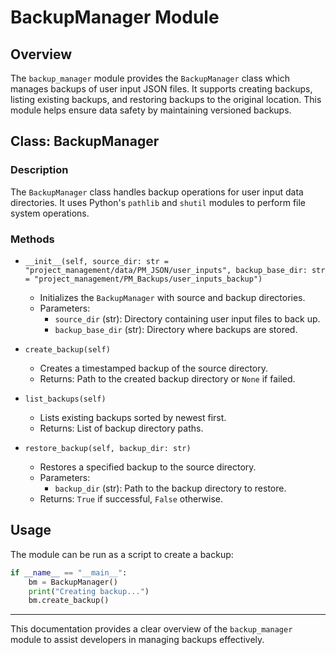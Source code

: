 # BackupManager Module

## Overview
The `backup_manager` module provides the `BackupManager` class which manages backups of user input JSON files. It supports creating backups, listing existing backups, and restoring backups to the original location. This module helps ensure data safety by maintaining versioned backups.

## Class: BackupManager

### Description
The `BackupManager` class handles backup operations for user input data directories. It uses Python's `pathlib` and `shutil` modules to perform file system operations.

### Methods

- `__init__(self, source_dir: str = "project_management/data/PM_JSON/user_inputs", backup_base_dir: str = "project_management/PM_Backups/user_inputs_backup")`
  - Initializes the `BackupManager` with source and backup directories.
  - Parameters:
    - `source_dir` (str): Directory containing user input files to back up.
    - `backup_base_dir` (str): Directory where backups are stored.

- `create_backup(self)`
  - Creates a timestamped backup of the source directory.
  - Returns: Path to the created backup directory or `None` if failed.

- `list_backups(self)`
  - Lists existing backups sorted by newest first.
  - Returns: List of backup directory paths.

- `restore_backup(self, backup_dir: str)`
  - Restores a specified backup to the source directory.
  - Parameters:
    - `backup_dir` (str): Path to the backup directory to restore.
  - Returns: `True` if successful, `False` otherwise.

## Usage
The module can be run as a script to create a backup:

```python
if __name__ == "__main__":
    bm = BackupManager()
    print("Creating backup...")
    bm.create_backup()
```

---

This documentation provides a clear overview of the `backup_manager` module to assist developers in managing backups effectively.
